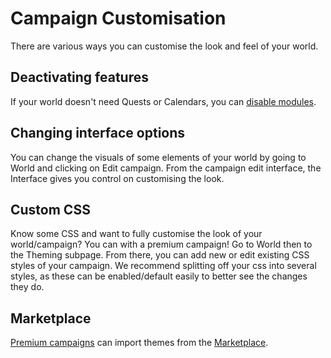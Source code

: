 # Campaign Customisation

There are various ways you can customise the look and feel of your world.

## Deactivating features

If your world doesn't need Quests or Calendars, you can [disable modules](/advanced/disabling-modules).

## Changing interface options

You can change the visuals of some elements of your world by going to World and clicking on Edit campaign. From the campaign edit interface, the Interface gives you control on customising the look.

## Custom CSS

Know some CSS and want to fully customise the look of your world/campaign? You can with a premium campaign! Go to World then to the Theming subpage. From there, you can add new or edit existing CSS styles of your campaign. We recommend splitting off your css into several styles, as these can be enabled/default easily to better see the changes they do.

## Marketplace

[Premium campaigns](https://kanka.io/en-US/premium) can import themes from the [Marketplace](https://marketplace.kanka.io).
